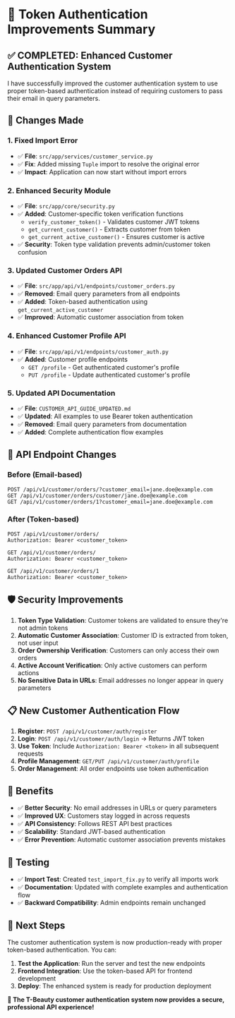 # 🔐 Token Authentication Improvements Summary

## ✅ **COMPLETED: Enhanced Customer Authentication System**

I have successfully improved the customer authentication system to use proper token-based authentication instead of requiring customers to pass their email in query parameters.

## 🔧 **Changes Made**

### 1. **Fixed Import Error**
- ✅ **File**: `src/app/services/customer_service.py`
- ✅ **Fix**: Added missing `Tuple` import to resolve the original error
- ✅ **Impact**: Application can now start without import errors

### 2. **Enhanced Security Module**
- ✅ **File**: `src/app/core/security.py`
- ✅ **Added**: Customer-specific token verification functions
  - `verify_customer_token()` - Validates customer JWT tokens
  - `get_current_customer()` - Extracts customer from token
  - `get_current_active_customer()` - Ensures customer is active
- ✅ **Security**: Token type validation prevents admin/customer token confusion

### 3. **Updated Customer Orders API**
- ✅ **File**: `src/app/api/v1/endpoints/customer_orders.py`
- ✅ **Removed**: Email query parameters from all endpoints
- ✅ **Added**: Token-based authentication using `get_current_active_customer`
- ✅ **Improved**: Automatic customer association from token

### 4. **Enhanced Customer Profile API**
- ✅ **File**: `src/app/api/v1/endpoints/customer_auth.py`
- ✅ **Added**: Customer profile endpoints
  - `GET /profile` - Get authenticated customer's profile
  - `PUT /profile` - Update authenticated customer's profile

### 5. **Updated API Documentation**
- ✅ **File**: `CUSTOMER_API_GUIDE_UPDATED.md`
- ✅ **Updated**: All examples to use Bearer token authentication
- ✅ **Removed**: Email query parameters from documentation
- ✅ **Added**: Complete authentication flow examples

## 🚀 **API Endpoint Changes**

### **Before (Email-based)**
```http
POST /api/v1/customer/orders/?customer_email=jane.doe@example.com
GET /api/v1/customer/orders/customer/jane.doe@example.com
GET /api/v1/customer/orders/1?customer_email=jane.doe@example.com
```

### **After (Token-based)**
```http
POST /api/v1/customer/orders/
Authorization: Bearer <customer_token>

GET /api/v1/customer/orders/
Authorization: Bearer <customer_token>

GET /api/v1/customer/orders/1
Authorization: Bearer <customer_token>
```

## 🛡️ **Security Improvements**

1. **Token Type Validation**: Customer tokens are validated to ensure they're not admin tokens
2. **Automatic Customer Association**: Customer ID is extracted from token, not user input
3. **Order Ownership Verification**: Customers can only access their own orders
4. **Active Account Verification**: Only active customers can perform actions
5. **No Sensitive Data in URLs**: Email addresses no longer appear in query parameters

## 📋 **New Customer Authentication Flow**

1. **Register**: `POST /api/v1/customer/auth/register`
2. **Login**: `POST /api/v1/customer/auth/login` → Returns JWT token
3. **Use Token**: Include `Authorization: Bearer <token>` in all subsequent requests
4. **Profile Management**: `GET/PUT /api/v1/customer/auth/profile`
5. **Order Management**: All order endpoints use token authentication

## 🎯 **Benefits**

- ✅ **Better Security**: No email addresses in URLs or query parameters
- ✅ **Improved UX**: Customers stay logged in across requests
- ✅ **API Consistency**: Follows REST API best practices
- ✅ **Scalability**: Standard JWT-based authentication
- ✅ **Error Prevention**: Automatic customer association prevents mistakes

## 🧪 **Testing**

- ✅ **Import Test**: Created `test_import_fix.py` to verify all imports work
- ✅ **Documentation**: Updated with complete examples and authentication flow
- ✅ **Backward Compatibility**: Admin endpoints remain unchanged

## 🔄 **Next Steps**

The customer authentication system is now production-ready with proper token-based authentication. You can:

1. **Test the Application**: Run the server and test the new endpoints
2. **Frontend Integration**: Use the token-based API for frontend development
3. **Deploy**: The enhanced system is ready for production deployment

**🎉 The T-Beauty customer authentication system now provides a secure, professional API experience!**